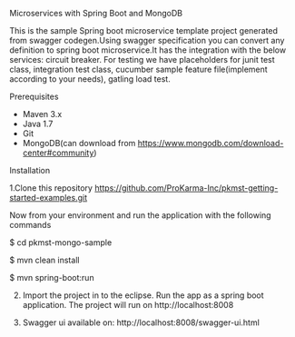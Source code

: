 Microservices with Spring Boot and MongoDB

This is the sample Spring boot microservice template project generated from swagger codegen.Using swagger specification you can convert any definition to spring boot microservice.It has the integration with the below services:
 circuit breaker. For testing we have placeholders for junit test class, integration test class, cucumber sample 
feature file(implement according to your needs), gatling load test.

Prerequisites

- Maven 3.x
- Java 1.7
- Git
- MongoDB(can download from https://www.mongodb.com/download-center#community)

Installation

1.Clone this repository
https://github.com/ProKarma-Inc/pkmst-getting-started-examples.git

Now from your environment and run the application with the following commands

$ cd pkmst-mongo-sample

$ mvn clean install

$ mvn spring-boot:run

2.  Import the project in to the eclipse. Run the app as a spring boot application. The project will run on http://localhost:8008  

3) Swagger ui available on:
http://localhost:8008/swagger-ui.html

